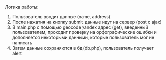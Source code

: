 Логика работы:
1. Пользователь вводит данные (name, address)
2. После нажатия на кнопку submit, данные идут на сервер (post с ajax)
3. В main.php с помощью geocode yandex адрес (get), введенный пользователем, проходит проверку на орфографические ошибки и дополняется некоторыми данными,
которые пользователь мог не написать
4. Затем данные сохраняются в бд (db.php), пользователь получает alert
